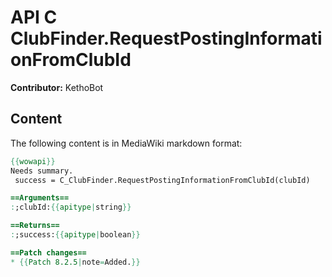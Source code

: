 # API C ClubFinder.RequestPostingInformationFromClubId

**Contributor:** KethoBot

## Content

The following content is in MediaWiki markdown format:

```mediawiki
{{wowapi}}
Needs summary.
 success = C_ClubFinder.RequestPostingInformationFromClubId(clubId)

==Arguments==
:;clubId:{{apitype|string}}

==Returns==
:;success:{{apitype|boolean}}

==Patch changes==
* {{Patch 8.2.5|note=Added.}}
```